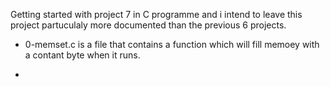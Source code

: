 Getting started with project 7 in C programme and i intend to leave this project partuculaly  more documented than the previous 6 projects.
- 0-memset.c is a file that contains a function which will fill memoey with a contant byte when it runs.

-
